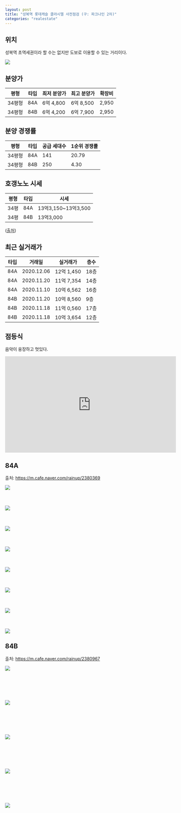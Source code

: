 ```yaml
---
layout: post
title: "성복역 롯데캐슬 클라시엘 사전점검 (구: 파크나인 2차)"
categories: "realestate"
---
```


## 위치

성복역 초역세권이라 할 수는 없지만 도보로 이용할 수 있는 거리이다.

<img src="https://i.imgur.com/N3K46R2.png" />

## 분양가

|평형|타입|최저 분양가|최고 분양가|확장비|
|----|----|-----------|-----------|------|
|34평형|84A|6억 4,800 |6억 8,500  |2,950 |
|34평형|84B|6억 4,200 |6억 7,900  |2,950 |

## 분양 경쟁률

|평형|타입|공급 세대수|1순위 경쟁률|
|----|----|-----------|------------|
|34평형|84A|141       |20.79       |
|34평형|84B|250       |4.30        |

## 호갱노노 시세

|평형|타입|시세|
|----|----|----|
|34평|84A|13억3,150~13억3,500|
|34평|84B|13억3,000|

([출처](https://hogangnono.com/apt/dwt6e))

## 최근 실거래가

|타입|거래일|실거래가|층수|
|----|------|--------|----|
|84A|2020.12.06|12억 1,450|18층|
|84A|2020.11.20|11억 7,354|14층|
|84A|2020.11.10|10억 6,562|16층|
|84B|2020.11.20|10억 8,560|9층|
|84B|2020.11.18|11억 0,560|17층|
|84B|2020.11.18|10억 3,654|12층|

## 점등식

음악이 웅장하고 멋있다.

<iframe width="560" height="315" src="https://www.youtube.com/embed/1t4oaNJGEb0" frameborder="0" allow="accelerometer; autoplay; clipboard-write; encrypted-media; gyroscope; picture-in-picture" allowfullscreen></iframe>

## 84A

출처: https://m.cafe.naver.com/rainup/2380369

<img src="https://i.imgur.com/zubGNWp.png" />
<BR> <BR> <BR> <BR>

<img src="https://i.imgur.com/pCAFnaG.png" />
<BR> <BR> <BR> <BR>

<img src="https://i.imgur.com/752yMnD.png" />
<BR> <BR> <BR> <BR>

<img src="https://i.imgur.com/Tqag4Df.png" />
<BR> <BR> <BR> <BR>

<img src="https://i.imgur.com/Kpob4UD.png" />
<BR> <BR> <BR> <BR>

<img src="https://i.imgur.com/jxN9edM.png" />
<BR> <BR> <BR> <BR>

<img src="https://i.imgur.com/wfCqiT1.png" />
<BR> <BR> <BR> <BR>

<img src="https://i.imgur.com/fFOFcpN.png" />

## 84B

출처: https://m.cafe.naver.com/rainup/2380967


<img src="https://i.imgur.com/NXc91Hv.png" />

<BR> <BR> <BR> <BR>

<img src="https://i.imgur.com/mu0SOnU.png" />

<BR> <BR> <BR> <BR>

<img src="https://i.imgur.com/2Q9qT63.png" />

<BR> <BR> <BR> <BR>

<img src="https://i.imgur.com/KZcp3uL.png" />

<BR> <BR> <BR> <BR>

<img src="https://i.imgur.com/AZ1aNMZ.png" />

